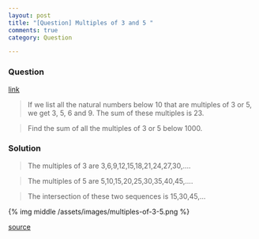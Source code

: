 ```yaml
---
layout: post
title: "[Question] Multiples of 3 and 5 "
comments: true
category: Question

---
```


### Question

[link](http://projecteuler.net/problem=1)

> If we list all the natural numbers below 10 that are multiples of 3 or 5, we get 3, 5, 6 and 9. The sum of these multiples is 23.

> Find the sum of all the multiples of 3 or 5 below 1000.

### Solution

> The multiples of 3 are 3,6,9,12,15,18,21,24,27,30,....

> The multiples of 5 are 5,10,15,20,25,30,35,40,45,....

> The intersection of these two sequences is 15,30,45,...

{% img middle /assets/images/multiples-of-3-5.png %}

[source](http://math.stackexchange.com/a/9260)
